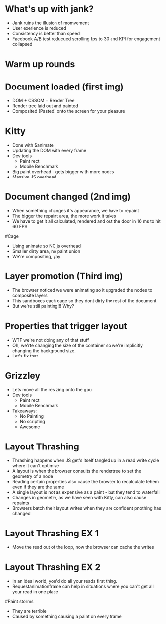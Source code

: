 # What's up with jank?

* Jank ruins the illusion of momvement
* User exerience is reduced
* Consistency is better than speed
* Facebook A/B test reducued scrolling fps to 30 and KPI for engagement collapsed



# Warm up rounds

# Document loaded (first img)
* DOM + CSSOM = Render Tree
* Render tree laid out and painted
* Composited (Pasted) onto the screen for your pleasure



# Kitty

* Done with $animate
* Updating the DOM with every frame
* Dev tools
	* Paint rect
	* Mobile Benchmark
* Big paint overhead - gets bigger with more nodes
* Massive JS overhead



# Document changed (2nd img)

* When something changes it's appearance, we have to repaint
* The bigger the repaint area, the more work it takes
* We have to get it all calculated, rendered and out the door in 16 ms to hit 60 FPS



#Cage

* Using animate so NO js overhead
* Smaller dirty area, no paint union
* We're compositing, yay


# Layer promotion (Third img)

* The browser noticed we were animating so it upgraded the nodes to composite layers 
* This sandboxes each cage so they dont dirty the rest of the document
* But we're still painting!!! Why?



# Properties that trigger layout

* WTF we're not doing any of that stuff
* Oh, we'rte changing the size of the container so we're implicitly changing the background size.
* Let's fix that


# Grizzley

* Lets move all the resizing onto the gpu
* Dev tools
	* Paint rect
	* Mobile Benchmark
* Takeaways:
	* No Painting
	* No scripting
	* Awesome



# Layout Thrashing

* Thrashing happens when JS get's itself tangled up in a read write cycle where it can't optimise
* A layout is when the browser consults the rendertree to set the geometry of a node
* Reading certain properties also cause the browser to recalculate tehem even if they are the same
* A single layout is not as expensive as a paint - but they tend to waterfall
* Changes in geometry, as we have seen with Kitty, can also cause repaints
* Browsers batch their layout writes when they are confident pnothing has changed



# Layout Thrashing EX 1
* Move the read out of the loop, now the browser can cache the writes



# Layout Thrashing EX 2
* In an ideal world, you'd do all your reads first thing.
* Requestanimationframe can help in situations where you can't get all your read in one place

#Paint storms
* They are terrible
* Caused by something causing a paint on every frame